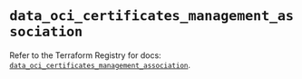 # `data_oci_certificates_management_association`

Refer to the Terraform Registry for docs: [`data_oci_certificates_management_association`](https://registry.terraform.io/providers/hashicorp/oci/7.19.0/docs/data-sources/certificates_management_association).
